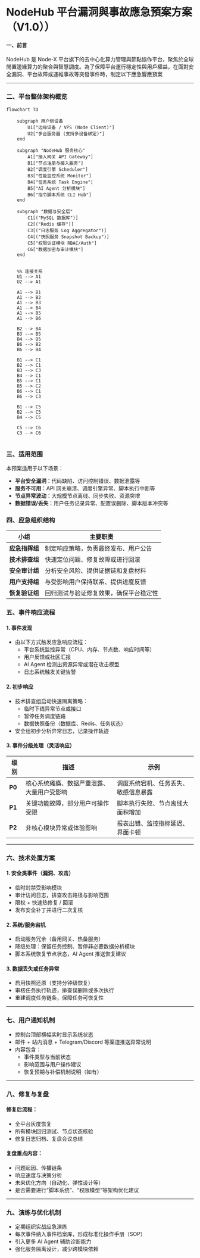 # NodeHub 平台漏洞與事故應急預案方案（V1.0））

#### 一、前言

NodeHub 是 Node-X 平台旗下的去中心化算力管理與節點協作平台，聚焦於全球閒置邊緣算力的聚合與智慧調度。為了保障平台運行穩定性與用戶權益，在面對安全漏洞、平台故障或運維事故等突發事件時，制定以下應急響應預案

***

### 二、平台整体架构概览

```mermaid
flowchart TD

    subgraph 用户侧设备
        U1["边缘设备 / VPS (Node Client)"]
        U2["多台服务器 (支持多设备绑定)"]
    end

    subgraph "NodeHub 服务核心"
        A1["接入网关 API Gateway"]
        B1["节点注册与接入服务"]
        B2["调度引擎 Scheduler"]
        B3["性能监控系统 Monitor"] 
        B4["任务系统 Task Engine"]
        B5["AI Agent 分析模块"]
        B6["指令脚本系统 CLI Hub"]
    end

    subgraph "数据与安全层"
        C1[("MySQL 数据库")]
        C2[("Redis 缓存")] 
        C3[("日志服务 Log Aggregator")]
        C4[("快照服务 Snapshot Backup")]
        C5["权限认证模块 RBAC/Auth"]
        C6["数据加密与审计模块"]
    end


    %% 连接关系
    U1 --> A1
    U2 --> A1
    
    A1 --> B1
    A1 --> B2
    A1 --> B3
    A1 --> B4 
    A1 --> B5
    A1 --> B6

    B2 --> B4
    B3 --> B5
    B4 --> B5
    B6 --> B2
    B6 --> B4

    B1 --> C1
    B2 --> C1
    B3 --> C3
    B4 --> C1
    B5 --> C1
    B5 --> C2
    B6 --> C1
    B6 --> C3

    B1 --> C5
    B2 --> C5
    B4 --> C5

    C5 --> C6
    C3 --> C6


```

### 三、适用范围

本预案适用于以下场景：

* **平台安全漏洞**：代码缺陷、访问控制错误、数据泄露等
* **服务不可用**：API 网关崩溃、调度引擎异常、脚本执行中断等
* **节点异常波动**：大规模节点离线、同步失败、资源突增
* **数据错误/丢失**：用户任务记录异常、配置误删除、脚本版本冲突等

### 四、应急组织结构

| 小组        | 主要职责                |
| --------- | ------------------- |
| **应急指挥组** | 制定响应策略，负责最终发布、用户公告  |
| **技术排查组** | 快速定位问题、修复故障或进行回滚    |
| **安全审计组** | 分析安全风险、提供证据链和复盘材料   |
| **用户支持组** | 与受影响用户保持联系、提供进度反馈   |
| **恢复验证组** | 回归测试与验证修复效果，确保平台稳定性 |

### 五、事件响应流程

#### 1. 事件发现

* 由以下方式触发应急响应流程：
  * 平台系统监控异常（CPU、内存、节点数、响应时间等）
  * 用户反馈或社区汇报
  * AI Agent 检测出资源异常或潜在攻击模型
  * 日志系统触发关键告警

#### 2. 初步响应

* 技术排查组启动快速隔离策略：
  * 临时下线异常节点或接口
  * 暂停任务调度链路
  * 数据快照备份（数据库、Redis、任务状态）
* 安全组初步分析异常日志，记录操作轨迹

#### 3. 事件分级处理（灵活响应）

| 级别     | 描述                    | 示例                 |
| ------ | --------------------- | ------------------ |
| **P0** | 核心系统瘫痪、数据严重泄露、大量用户受影响 | 调度系统宕机、任务丢失、敏感信息暴露 |
| **P1** | 关键功能故障，部分用户可操作受限      | 脚本执行失败、节点离线大面积增加   |
| **P2** | 非核心模块异常或体验影响          | 报表出错、监控指标延迟、界面卡顿   |

***

### 六、技术处置方案

#### 1. 安全类事件（漏洞、攻击）

* 临时封禁受影响模块
* 审计访问日志，排查攻击路径与影响范围
* 限权 + 快速热修复 / 回滚
* 发布安全补丁并进行二次复核

#### 2. 系统/服务宕机

* 启动服务冗余（备用网关、热备服务）
* 降级处理：保留任务控制、暂停非必要数据分析模块
* 脚本系统恢复节点状态，AI Agent 推送恢复建议

#### 3. 数据丢失或任务异常

* 启用快照还原（支持分钟级恢复）
* 审核任务执行轨迹，排查误删除或多次执行
* 重建调度任务链条，保障任务可恢复性

***

### 七、用户通知机制

* 控制台顶部横幅实时显示系统状态
* 邮件 + 站内消息 + Telegram/Discord 等渠道推送异常说明
* 内容包含：
  * 事件类型与当前状态
  * 影响范围与用户操作建议
  * 恢复预期与补偿机制说明（如有）

***

### 八、修复与复盘

#### 修复后流程：

* 全平台灰度恢复
* 所有模块回归测试、节点状态核验
* 修复日志归档、复盘会议总结

#### 复盘重点内容：

* 问题起因、传播链条
* 响应速度与决策分析
* 未来优化方向（自动化、弹性设计等）
* 是否需要进行“脚本系统”、“权限模型”等架构优化建议

***

### 九、演练与优化机制

* 定期组织实战应急演练
* 每次事件纳入事件档案库，形成标准化操作手册（SOP）
* 引入更多 AI Agent 辅助诊断能力
* 强化服务隔离设计，减少跨模块依赖
